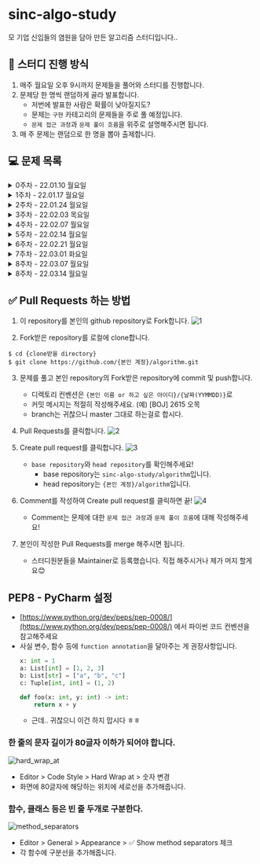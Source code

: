 # sinc-algo-study

모 기업 신입들의 염원을 담아 만든 알고리즘 스터디입니다..

## 📌 스터디 진행 방식
1. 매주 월요일 오후 9시까지 문제들을 풀어와 스터디를 진행합니다.
2. 문제당 한 명씩 랜덤하게 골라 발표합니다.
    * 저번에 발표한 사람은 확률이 낮아질지도?
    * 문제는 `구현` 카테고리의 문제들을 주로 풀 예정입니다.
    * `문제 접근 과정`과 `문제 풀이 흐름`을 위주로 설명해주시면 됩니다.
3. 매 주 문제는 랜덤으로 한 명을 뽑아 출제합니다.

## 💻 문제 목록
<details markdown="1">
<summary>0주차 - 22.01.10 월요일</summary>

### 1. [[BOJ] 2615 오목](https://www.acmicpc.net/problem/2615)
* 구현, 브루트포스
* ![실버 2](https://img.shields.io/badge/%EB%B0%B1%EC%A4%80-SILVER%20II-lightgrey)
### 2. [[PGS] 81301 숫자 문자열과 영단어](https://programmers.co.kr/learn/courses/30/lessons/81301)
* 구현, 시뮬레이션
* ![LV. 1](https://img.shields.io/badge/%ED%94%84%EB%A1%9C%EA%B7%B8%EB%9E%98%EB%A8%B8%EC%8A%A4-Lv.%201-brightgreen)
* 2021 카카오 채용연계형 인턴십 - 1번 문제
### 3. [[PGS] 64061 크레인 인형뽑기 게임](https://programmers.co.kr/learn/courses/30/lessons/64061)
* 구현, 문자열 다루기
* ![LV. 1](https://img.shields.io/badge/%ED%94%84%EB%A1%9C%EA%B7%B8%EB%9E%98%EB%A8%B8%EC%8A%A4-Lv.%201-brightgreen)
* 2019 카카오 개발자 겨울 인턴십 - 1번 문제

</details>

<details markdown="1">
<summary>1주차 - 22.01.17 월요일</summary>

### 1. [[BOJ] 16926 배열 돌리기 1](https://www.acmicpc.net/problem/16926)
* 구현
* ![실버 2](https://img.shields.io/badge/%EB%B0%B1%EC%A4%80-SILVER%20II-lightgrey)
### 2. [[BOJ] 15685 드래곤 커브](https://www.acmicpc.net/problem/15685)
* 구현, 시뮬레이션
* ![골드 4](https://img.shields.io/badge/%EB%B0%B1%EC%A4%80-GOLD%20IV-yellow)
### 3. [[PGS] 60057 문자열 압축](https://programmers.co.kr/learn/courses/30/lessons/60057)
* 구현, 문자열 다루기
* ![LV.2](https://img.shields.io/badge/%ED%94%84%EB%A1%9C%EA%B7%B8%EB%9E%98%EB%A8%B8%EC%8A%A4-Lv.%202-yellow)
* 2020 KAKAO BLIND RECRUITMENT - 1번 문제

</details>

<details markdown="1">
<summary>2주차 - 22.01.24 월요일</summary>

### 1. [[BOJ] 15686 치킨 배달](https://www.acmicpc.net/problem/15686)
* 구현(조합), 브루트포스
* ![골드 5](https://img.shields.io/badge/%EB%B0%B1%EC%A4%80-GOLD%20V-yellow)
### 2. [[BOJ] 1715 카드 정렬하기](https://www.acmicpc.net/problem/1715)
* 우선순위 큐, 그리디
* ![골드 4](https://img.shields.io/badge/%EB%B0%B1%EC%A4%80-GOLD%20IV-yellow)
### 3. [[PGS] 72412 순위 검색](https://programmers.co.kr/learn/courses/30/lessons/72412)
* 구현(자료 구조), 이진 탐색
* ![LV.2](https://img.shields.io/badge/%ED%94%84%EB%A1%9C%EA%B7%B8%EB%9E%98%EB%A8%B8%EC%8A%A4-Lv.%202-yellow)
* 2021 KAKAO BLIND RECRUITMENT - 3번 문제
### 추가 문제. [[PGS] 60060 가사 검색](https://programmers.co.kr/learn/courses/30/lessons/60060)
* 트라이 or 이진 탐색
* ![LV.4](https://img.shields.io/badge/%ED%94%84%EB%A1%9C%EA%B7%B8%EB%9E%98%EB%A8%B8%EC%8A%A4-Lv.%204-red)
* 2020 KAKAO BLIND RECRUITMENT - 4번 문제

</details>

<details markdown="1">
<summary>3주차 - 22.02.03 목요일</summary>

### 1. [[BOJ] 17609 회문](https://www.acmicpc.net/problem/17609)
* 투 포인터, 문자열
* ![실버 1](https://img.shields.io/badge/%EB%B0%B1%EC%A4%80-SILVER%20I-lightgrey)
### 2. [[BOJ] 9663 N-Queen](https://www.acmicpc.net/problem/9663)
* DFS, 백트래킹
* ![골드 5](https://img.shields.io/badge/%EB%B0%B1%EC%A4%80-GOLD%20V-yellow)
### 3. [[BOJ] 1937 욕심쟁이 판다](https://www.acmicpc.net/problem/1937)
* DFS, DP
* ![골드 3](https://img.shields.io/badge/%EB%B0%B1%EC%A4%80-GOLD%20III-yellow)
### 추가 문제. [[PGS] 84021 퍼즐 조각 채우기](https://programmers.co.kr/learn/courses/30/lessons/84021)
* 구현 (매우 복잡한)
* ![LV.3](https://img.shields.io/badge/%ED%94%84%EB%A1%9C%EA%B7%B8%EB%9E%98%EB%A8%B8%EC%8A%A4-Lv.%203-orange)
* 2021 상반기 네이버 신입 공채 : 기술 직군 - 4번 문제

</details>


<details markdown="1">
<summary>4주차 - 22.02.07 월요일</summary>

### 1. [[BOJ] 4485 녹색 옷 입은 애가 젤다지?](https://www.acmicpc.net/problem/4485)
* 다익스트라
* ![골드 4](https://img.shields.io/badge/%EB%B0%B1%EC%A4%80-GOLD%20IV-yellow)
### 2. [[BOJ] 1525 퍼즐](https://www.acmicpc.net/problem/1525)
* BFS, 자료 구조
* ![골드 2](https://img.shields.io/badge/%EB%B0%B1%EC%A4%80-GOLD%20II-yellow)
### 추가 문제. [[PGS] 60063 블록 이동하기](https://programmers.co.kr/learn/courses/30/lessons/60063)
* 구현 (매우 어려운)
* ![LV.3](https://img.shields.io/badge/%ED%94%84%EB%A1%9C%EA%B7%B8%EB%9E%98%EB%A8%B8%EC%8A%A4-Lv.%203-orange)
* 2020 KAKAO BLIND RECRUITMENT - 7번 문제

</details>

<details markdown="1">
<summary>5주차 - 22.02.14 월요일</summary>

### 1. [[BOJ] 1113 수영장 만들기](https://www.acmicpc.net/problem/1113)
* BFS
* ![골드 1](https://img.shields.io/badge/%EB%B0%B1%EC%A4%80-GOLD%20I-yellow)
### 2. [[BOJ] 5582 공통 부분 문자열](https://www.acmicpc.net/problem/5582)
* DP
* ![골드 5](https://img.shields.io/badge/%EB%B0%B1%EC%A4%80-GOLD%20V-yellow)
### 3. [[BOJ] 6236 용돈 관리](https://www.acmicpc.net/problem/6236)
* 이분 탐색
* ![실버 2](https://img.shields.io/badge/%EB%B0%B1%EC%A4%80-SILVER%20II-lightgrey)
### 추가 문제. [[PGS] 72414 광고 삽입](https://programmers.co.kr/learn/courses/30/lessons/72414)
* 구현
* ![LV.3](https://img.shields.io/badge/%ED%94%84%EB%A1%9C%EA%B7%B8%EB%9E%98%EB%A8%B8%EC%8A%A4-Lv.%203-orange)
* 2021 KAKAO BLIND RECRUITMENT - 5번 문제

</details>

<details markdown="1">
<summary>6주차 - 22.02.21 월요일</summary>

### 1. [[BOJ] 2156 포도주 시식](https://www.acmicpc.net/problem/2156)
* DP
* ![실버 1](https://img.shields.io/badge/%EB%B0%B1%EC%A4%80-SILVER%20I-lightgrey)
### 2. [[BOJ] 16236 아기 상어](https://www.acmicpc.net/problem/16236)
* 구현, BFS
* ![골드 3](https://img.shields.io/badge/%EB%B0%B1%EC%A4%80-GOLD%20III-yellow)
### 3. [[BOJ] 22860 폴더 정리](https://www.acmicpc.net/problem/22860)
* 자료구조 (트리, 그래프), 재귀
* ![골드 3](https://img.shields.io/badge/%EB%B0%B1%EC%A4%80-GOLD%20III-yellow)
### 추가 문제. [[PGS] 64062 징검다리 건너기](https://programmers.co.kr/learn/courses/30/lessons/64062)
* 이진 탐색
* ![LV.3](https://img.shields.io/badge/%ED%94%84%EB%A1%9C%EA%B7%B8%EB%9E%98%EB%A8%B8%EC%8A%A4-Lv.%203-orange)
* 2019 KAKAO 개발자 겨울 인턴십 5번 문제

</details>

<details markdown="1">
<summary>7주차 - 22.03.01 화요일</summary>

### 1. [[BOJ] 1992 쿼드트리](https://www.acmicpc.net/problem/1992)
* 분할 정복, 재귀
* ![실버 1](https://img.shields.io/badge/%EB%B0%B1%EC%A4%80-SILVER%20I-lightgrey)
### 2. [[BOJ] 11054 가장 긴 바이토닉 부분 수열](https://www.acmicpc.net/problem/11054)
* DP (LIS)
* ![골드 3](https://img.shields.io/badge/%EB%B0%B1%EC%A4%80-GOLD%20III-yellow)
### 3. [[BOJ] 21611 마법사 상어와 블리자드](https://www.acmicpc.net/problem/21611)
* 구현, 시뮬레이션 (매우 빡센)
* ![골드 1](https://img.shields.io/badge/%EB%B0%B1%EC%A4%80-GOLD%20I-yellow)
### 추가 문제. [[BOJ] 1208 부분수열의 합 2](https://www.acmicpc.net/problem/1208)
* 구현, 재귀
* ![골드 1](https://img.shields.io/badge/%EB%B0%B1%EC%A4%80-GOLD%20I-yellow)

</details>

<details markdown="1">
<summary>8주차 - 22.03.07 월요일</summary>

### 1. [[BOJ] 11559 Puyo Puyo](https://www.acmicpc.net/problem/11559)
* ![골드 4](https://img.shields.io/badge/%EB%B0%B1%EC%A4%80-GOLD%20IV-yellow)
### 2. [[BOJ] 9935 문자열 폭발](https://www.acmicpc.net/problem/9935)
* ![골드 4](https://img.shields.io/badge/%EB%B0%B1%EC%A4%80-GOLD%20IV-yellow)
### 3. [[BOJ] 16197 두 동전](https://www.acmicpc.net/problem/16197)
* ![골드 4](https://img.shields.io/badge/%EB%B0%B1%EC%A4%80-GOLD%20IV-yellow)
### 추가 문제. [[PGS] 60061 기둥과 보 설치](https://programmers.co.kr/learn/courses/30/lessons/60061)
* ![LV.3](https://img.shields.io/badge/%ED%94%84%EB%A1%9C%EA%B7%B8%EB%9E%98%EB%A8%B8%EC%8A%A4-Lv.%203-orange)

</details>

<details markdown="1">
<summary>8주차 - 22.03.14 월요일</summary>

### 1. [[BOJ] 13398 연속합 2](https://www.acmicpc.net/problem/13398)
* ![골드 5](https://img.shields.io/badge/%EB%B0%B1%EC%A4%80-GOLD%20V-yellow)
### 2. [[BOJ] 16562 친구비](https://www.acmicpc.net/problem/16562)
* ![골드 3](https://img.shields.io/badge/%EB%B0%B1%EC%A4%80-GOLD%20III-yellow)
### 3. [[PGS] 81302 거리두기 확인하기](https://programmers.co.kr/learn/courses/30/lessons/81302)
* ![LV.2](https://img.shields.io/badge/%ED%94%84%EB%A1%9C%EA%B7%B8%EB%9E%98%EB%A8%B8%EC%8A%A4-Lv.%202-yellow)
### 추가 문제. [[BOJ] 2146 다리 만들기](https://www.acmicpc.net/problem/2146)
* ![골드 3](https://img.shields.io/badge/%EB%B0%B1%EC%A4%80-GOLD%20III-yellow)

</details>


## ✅ Pull Requests 하는 방법

1. 이 repository를 본인의 github repository로 Fork합니다.
![1](https://user-images.githubusercontent.com/38418028/148671883-fbc924b8-8a8f-4c61-9f33-ae95bd4d7a23.png)

2. Fork받은 repository를 로컬에 clone합니다.
```shell
$ cd {clone받을 directory}
$ git clone https://github.com/{본인 계정}/algorithm.git
```

3. 문제를 풀고 본인 repository의 Fork받은 repository에 commit 및 push합니다.
    * 디렉토리 컨벤션은 `{본인 이름 or 하고 싶은 아이디}/{날짜(YYMMDD)}`로
    * 커밋 메시지는 적절히 작성해주세요. (예) [BOJ] 2615 오목
    * branch는 귀찮으니 master 그대로 하는걸로 합시다.

4. Pull Requests를 클릭합니다.
![2](https://user-images.githubusercontent.com/38418028/148672270-354af0c8-dfae-4317-8d8b-7ce5aee23647.png)

5. Create pull request를 클릭합니다.
![3](https://user-images.githubusercontent.com/38418028/148672308-f5fba2a9-6ffd-4ffd-9fb4-1b99c2c51421.png)
    * `base repository`와 `head repository`를 확인해주세요!
        * base repository는 `sinc-algo-study/algorithm`입니다.
        * head repository는 `{본인 계정}/algorithm`입니다.

6. Comment를 작성하여 Create pull request를 클릭하면 끝!
![4](https://user-images.githubusercontent.com/38418028/148672395-b3fc722c-a443-4df4-870f-50262dcd2e13.png)
    * Comment는 문제에 대한 `문제 접근 과정`과 `문제 풀이 흐름`에 대해 작성해주세요!

7. 본인이 작성한 Pull Requests를 merge 해주시면 됩니다.
    * 스터디원분들을 Maintainer로 등록했습니다. 직접 해주시거나 제가 머지 할게요😊

## PEP8 - PyCharm 설정
* [https://www.python.org/dev/peps/pep-0008/](https://www.python.org/dev/peps/pep-0008/) 에서 파이썬 코드 컨벤션을 참고해주세요
* 사실 변수, 함수 등에 `function annotation`을 달아주는 게 권장사항입니다.
    ```python
    x: int = 1
    a: List[int] = [1, 2, 3]
    b: List[str] = ["a", "b", "c"]
    c: Tuple[int, int] = (1, 2)
    
    def foo(x: int, y: int) -> int:
        return x + y
    ```
    * 근데.. 귀찮으니 이건 하지 맙시다 ㅎㅎ
### 한 줄의 문자 길이가 80글자 이하가 되어야 합니다.
![hard_wrap_at](https://user-images.githubusercontent.com/38418028/150794459-11c2091b-d5e3-4b5e-a43e-ba849e37d654.png)

* Editor > Code Style > Hard Wrap at > 숫자 변경
* 화면에 80글자에 해당하는 위치에 세로선을 추가해줍니다.

### 함수, 클래스 등은 빈 줄 두개로 구분한다.
![method_separators](https://user-images.githubusercontent.com/38418028/150794455-a62e6796-0fc9-4efa-baf9-36131cfa6f35.png)

* Editor > General > Appearance > ✅ Show method separators 체크
* 각 함수에 구분선을 추가해줍니다.
